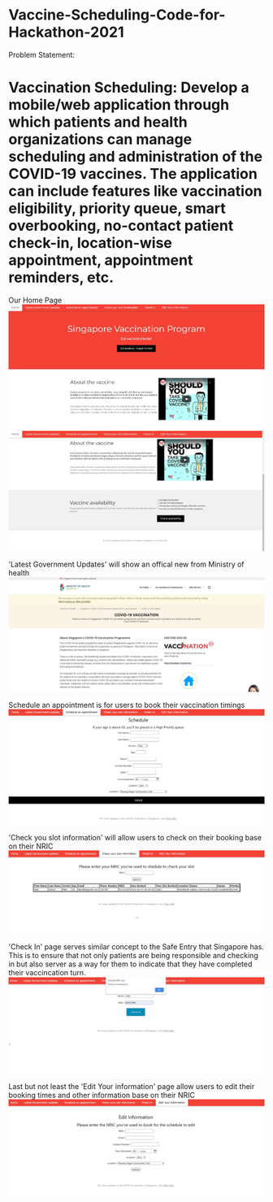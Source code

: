 # Vaccine-Scheduling-Code-for-Hackathon-2021
Problem Statement: 
# Vaccination Scheduling: Develop a mobile/web application through which patients and health organizations can manage scheduling and administration of the COVID-19 vaccines. The application can include features like vaccination eligibility, priority queue, smart overbooking, no-contact patient check-in, location-wise appointment, appointment reminders, etc.

Our Home Page
![](Images/Main1.JPG)
![](Images/Main2.JPG)

'Latest Government Updates' will show an offical new from Ministry of health
![](Images/Offical.JPG)

Schedule an appointment is for users to book their vaccination timings
![](Images/Schedule.JPG)

'Check you slot information' will allow users to check on their booking base on their NRIC
![](Images/Check.JPG)

'Check In' page serves similar concept to the Safe Entry that Singapore has. This is to ensure that not only patients are being responsible and checking in but also server as a way for them to indicate that they have completed their vaccincation turn.
![](Images/Check%20in.JPG)

Last but not least the 'Edit Your information' page allow users to edit their booking times and other information base on their NRIC
![](Images/Edit.JPG)
